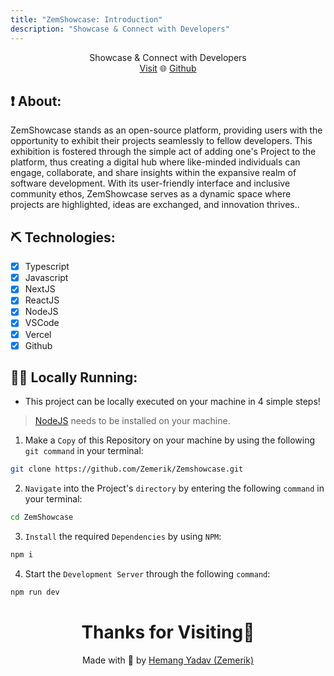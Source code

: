 ```yaml
---
title: "ZemShowcase: Introduction"
description: "Showcase & Connect with Developers"
---
```


<p align = "center">
  Showcase & Connect with Developers <br />
  <a href = "https://zemshowcase.vercel.app" target = "_blank"> Visit</a> 🌐 <a href = "https://github.com/Zemerik/ZemShowcase" target = "_blank">Github </a>
</p>

## ❗ About:

ZemShowcase stands as an open-source platform, providing users with the opportunity to exhibit their projects seamlessly to fellow developers. This exhibition is fostered through the simple act of adding one's Project to the platform, thus creating a digital hub where like-minded individuals can engage, collaborate, and share insights within the expansive realm of software development. With its user-friendly interface and inclusive community ethos, ZemShowcase serves as a dynamic space where projects are highlighted, ideas are exchanged, and innovation thrives..

## ⛏️ Technologies:

- [x] Typescript
- [x] Javascript
- [x] NextJS
- [x] ReactJS
- [x] NodeJS
- [x] VSCode
- [x] Vercel
- [x] Github

## 🏃‍♂️ Locally Running:

- This project can be locally executed on your machine in 4 simple steps!

> [NodeJS](https://nodejs.org/) needs to be installed on your machine.

1. Make a `Copy` of this Repository on your machine by using the following `git command` in your terminal:

```bash
git clone https://github.com/Zemerik/Zemshowcase.git
```

2. `Navigate` into the Project's `directory` by entering the following `command` in your terminal:

```bash
cd ZemShowcase
```

3. `Install` the required `Dependencies` by using `NPM`:

```bash
npm i
```

4. Start the `Development Server` through the following `command`:

```bash
npm run dev
```

<h1 align = "center">
  Thanks for Visiting🙏
</h1>

<p align = "center">
  Made with 💖 by <a href = "https://github.com/Zemerik">Hemang Yadav (Zemerik)</a>
</p>
